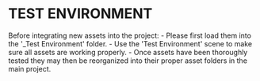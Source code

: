 # TEST ENVIRONMENT

Before integrating new assets into the project:
    - Please first load them into the '_Test Environment' folder.
    - Use the 'Test Environment' scene to make sure all assets are working properly.
    - Once assets have been thoroughly tested they may then be reorganized into their proper asset folders in the main project.